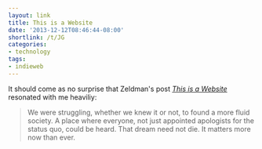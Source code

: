 ```yaml
---
layout: link
title: This is a Website
date: '2013-12-12T08:46:44-08:00'
shortlink: /t/JG
categories:
- technology
tags:
- indieweb
---
```

It should come as no surprise that Zeldman's post <cite>[This is a Website][]</cite> resonated with me heaviliy:

> We were struggling, whether we knew it or not, to found a more fluid society. A place where everyone, not just
> appointed apologists for the status quo, could be heard. That dream need not die. It matters more now than ever.

[This is a Website]: http://www.zeldman.com/2013/12/11/this-is-a-website/
